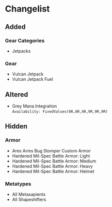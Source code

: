 # Changelist

## Added

### Gear Categories

- Jetpacks

### Gear

- Vulcan Jetpack
- Vulcan Jetpack Fuel

## Altered

- Grey Mana Integration  
```Availability: FixedValues(6R,6R,6R,9R,9R,9R)```

## Hidden

### Armor

- Ares Arms Bug Stomper Custom Armor
- Hardened Mil-Spec Battle Armor: Light
- Hardened Mil-Spec Battle Armor: Medium
- Hardened Mil-Spec Battle Armor: Heavy
- Hardened Mil-Spec Battle Armor: Helmet

### Metatypes

- All Metasapients
- All Shapeshifters
